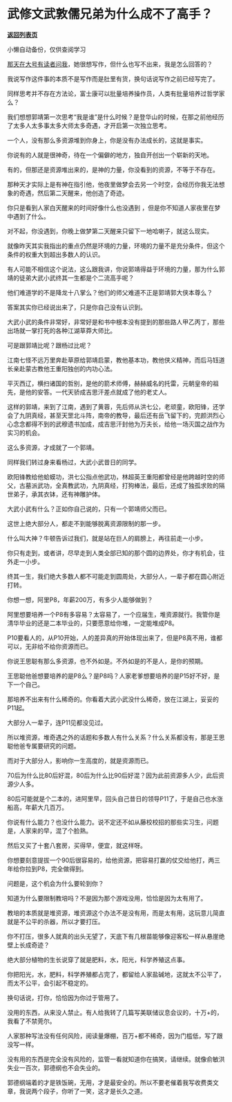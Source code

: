 # 武修文武敦儒兄弟为什么成不了高手？

[**返回列表页**](/gzh/记忆承载3)

小懒自动备份，仅供查阅学习

[那天在大号有读者问我](http://mp.weixin.qq.com/s?__biz=MzU0MjYwNDU2Mw==&mid=2247503635&idx=1&sn=be97c1e4c04d362079442fd6e8f39cf3&chksm=fb1aa36fcc6d2a797e52834bbb107347413e2bec33d68b421428c58857f88116df09b42e41f4&scene=21#wechat_redirect)，她很想写作，但什么也写不出来，我是怎么回答的？  

  

我说写作这件事的本质不是写作而是肚里有货，换句话说写作之前已经写完了。

  

同样思考并不存在方法论，富士康可以批量培养操作员，人类有批量培养过哲学家么？

  

我们想想郭靖第一次思考“我是谁”是什么时候？是登华山的时候，在那之前他经历了太多人太多事太多大师太多奇遇，才开启第一次独立思考。

  

一个人，没有那么多资源堆到你身上，你是没有办法成长的，这就是事实。

  

你说有的人就是很神奇，待在一个偏僻的地方，独自开创出一个崭新的天地。

  

有的，但那还是资源堆出来的，是神的力量，你没看到的资源，不等于不存在。

  

那种天才实际上是有神在指引他，他夜里做梦会去另一个时空，会经历你我无法想象的奇遇，然后第二天醒来，他创造了奇迹。  

  

你只是看到人家白天醒来的时间好像什么也没遇到 ，但是你不知道人家夜里在梦中遇到了什么。  

  

对不起，你没遇到，你晚上做梦第二天醒来只留下一地哈喇子，就这么现实。

  

就像昨天其实我指出的重点仍然是环境的力量，环境的力量不是充分条件，但这个条件的权重大到超出多数人的认识。

  

有人可能不相信这个说法，这么跟我讲，你说郭靖得益于环境的力量，那为什么郭靖的徒弟大武小武终其一生都是个二流高手呢？  

  

他们难道学的不是降龙十八掌么？他们的师父难道不正是郭靖郭大侠本尊么？

  

答案其实你已经说出来了，只是你自己没有认识到。

  

大武小武的条件非常好，非常好是和书中根本没有提到的那些路人甲乙丙丁，那些出场就一掌打死的各种江湖草莽大师比。

  

可是跟郭靖比呢？跟杨过比呢？

  

江南七怪不远万里奔赴草原给郭靖启蒙，教他基本功，教他侠义精神，而后马钰道长亲赴蒙古教他王重阳独创的内功心法。  

  

平灭西辽，横扫诸国的哲别，是他的箭术师傅，赫赫威名的托雷，元朝皇帝的祖先，是他的安答。一代天骄成吉思汗差点就成了他的老丈人。  

  

这样的郭靖，来到了江南，遇到了黄蓉，先后师从洪七公，老顽童，欧阳锋，还学会了九阴真经，甚至天罡北斗阵，南帝的教导，最后还有岳飞留下的，完颜洪烈心心念念都得不到的武穆遗书加成，成吉思汗封他为万夫长，给他一场灭国之战作为实习的机会。

  

这么多资源，才成就了一个郭靖。  

  

同样我们转过身来看杨过，大武小武昔日的同学。  

  

欧阳锋教给他蛤蟆功，洪七公指点他武功，林超英王重阳都曾经是他跨越时空的师父，古墓派武功，全真教武功，九阴真经，打狗棒法，最后，还成了独孤求败的隔世弟子，承其衣钵，还有神雕护体。  

  

大武小武有什么？正如你自己说的，只有一个郭靖师父而已。

  

这世上绝大部分人，都走不到能够脱离资源限制的那一步。  

  

什么叫大神？牛顿告诉过我们，就是站在巨人的肩膀上，再往前走一小步。

  

你只有走到，或者讲，尽早走到人类全部已知的那个圆的边界处，你才有机会，往外走一小步。  

  

终其一生，我们绝大多数人都不可能走到圆周处，大部分人，一辈子都在圆心附近打转。  

  

你想一想，阿里P8，年薪200万，有多少人能够做到？  

  

阿里想要培养一个P8有多容易？太容易了，一个应届生，堆资源就行。我管你是清华毕业的还是二本毕业的，只要愿意给你堆，一定能堆成P8。

  

P10要看人的，从P10开始，人的差异真的开始体现出来了，但是P8真不用，谁都可以，无非给不给你资源而已。

  

你说王思聪有那么多资源，也不外如是。不外如是的不是人，是你的预期。  

  

王思聪他爸想要培养的是P8么？是P8吗？人家老爹想要培养的是P15好不好，是下一个自己。  

  

那培养不出来有什么稀奇的。你看着大武小武没什么稀奇，放在江湖上，妥妥的P11起。  

  

大部分人一辈子，连P11见都没见过。

  

所以堆资源，堆奇遇之外的话题和多数人有什么关系？什么关系都没有，那是王思聪他爸专属要研究的问题。  

  

而对于大部分人，影响你一生高度的，就是资源而已。  

  

70后为什么比80后好混，80后为什么比90后好混？因为此前资源多人少，此后资源少人多。  

  

80后可能就是个二本的，进阿里早，回头自己昔日的领导P11了，于是自己也水涨船高，年薪大几百万。  

  

你说有什么能力？也没什么能力。说不定还不如从藤校校招的那些实习生，问题是，人家来的早，混了个脸熟。

  

然后又买了十套八套房，买得早，便宜，就这样呀。  

  

你想要刻意提拔一个90后很容易的，给他资源，把容易打赢的仗交给他打，两三年给你拉到P8，完全做得到。  

  

问题是，这个机会为什么要轮到你？  

  

知道为什么要限制教培吗？不是因为那个游戏没用，恰恰是因为太有用了。  

  

教培的本质就是堆资源，堆资源这个办法不是没有用，而是太有用，这玩意儿简直就是不公平的杀器，所以才要打压。  

  

你不打压，很多人就真的出头无望了，天底下有几根苗能够像迎客松一样从悬崖绝壁上长成奇迹？  

  

绝大部分植物的生长说穿了就是肥料，水，阳光，科学养殖这点事。

  

你把阳光，水，肥料，科学养殖都占完了，都留给人家盐碱地，这就太不公平了，而太不公平，会引起不稳定的。

  

换句话说，打你，恰恰因为你过于管用了。

  

没用的东西，从来没人禁止。有人给我转了几篇写美联储议息会议的，十万+的，我看了不禁莞尔。

  

人家那种写法没有任何风险，阅读量爆棚，百万+都不稀奇，因为门槛低，写了跟没写一样。

  

没有用的东西是完全没有风险的，监管一看就知道你在搞笑，请继续。就像俞敏洪失业一百次，郭德纲也不会失业的。

  

郭德纲端着的才是铁饭碗，无用，才是最安全的。所以不要老催着我写收费类文章，我说两个段子，你听了一笑，这才是长久之道。

